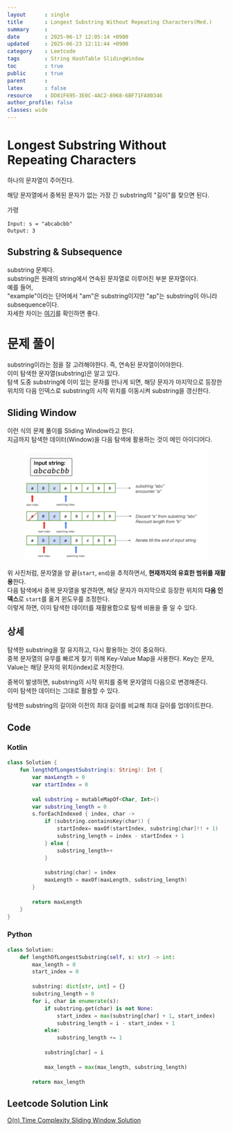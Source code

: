 ```yaml
---
layout      : single
title       : Longest Substring Without Repeating Characters(Med.)
summary     : 
date        : 2025-06-17 12:05:14 +0900
updated     : 2025-06-23 12:11:44 +0900
category    : Leetcode
tags        : String HashTable SlidingWindow
toc         : true
public      : true
parent      : 
latex       : false
resource    : DD81F695-3E0C-4AC2-8968-6BF71FA80346
author_profile: false
classes: wide
---
```


# Longest Substring Without Repeating Characters
하나의 문자열이 주어진다.

해당 문자열에서 중복된 문자가 없는 가장 긴 substring의 "길이"를 찾으면 된다.


가령
```
Input: s = "abcabcbb"
Output: 3
```

## Substring & Subsequence
substring 문제다.  
substring은 원래의 string에서 연속된 문자열로 이루어진 부분 문자열이다.  
예를 들어,   
"example"이라는 단어에서 "am"은 substring이지만 "ap"는 substring이 아니라 subsequence이다.  
자세한 차이는 [여기](https://www.geeksforgeeks.org/dsa/string-subsequence-substring/)를 확인하면 좋다.  



# 문제 풀이
substring이라는 점을 잘 고려해야한다. 즉, 연속된 문자열이어야한다.  
이미 탐색한 문자열(substring)은 알고 있다.  
탐색 도중 substring에 이미 있는 문자를 만나게 되면, 해당 문자가 마지막으로 등장한 위치의 다음 인덱스로 substring의 시작 위치를 이동시켜 substring을 갱신한다.  

## Sliding Window
이런 식의 문제 풀이를 Sliding Window라고 한다.  
지금까지 탐색한 데이터(Window)을 다음 탐색에 활용하는 것이 메인 아이디어다.  

<figure>
 <img src="/assets/images/LongestSubstringWithoutRepeatingCharacters/slidingwindow.png">  
</figure>


위 사진처럼, 문자열을 양 끝(`start`, `end`)을 추적하면서, **현재까지의 유효한 범위를 재활용**한다.  
다음 탐색에서 중복 문자열을 발견하면, 해당 문자가 마지막으로 등장한 위치의 **다음 인덱스**로 `start`를 옮겨 윈도우를 조정한다.   
이렇게 하면, 이미 탐색한 데이터를 재활용함으로 탐색 비용을 줄 일 수 있다.  

## 상세  
탐색한 substring을 잘 유지하고, 다시 활용하는 것이 중요하다.  
중복 문자열의 유무를 빠르게 찾기 위해 Key-Value Map을 사용한다. Key는 문자, Value는 해당 문자의 위치(index)로 저장한다.  

중복이 발생하면, substring의 시작 위치를 중복 문자열의 다음으로 변경해준다.  
이미 탐색한 데이터는 그대로 활용할 수 있다.  

탐색한 substring의 길이와 이전의 최대 길이를 비교해 최대 길이를 업데이트한다.  


## Code
### Kotlin
```kotlin
class Solution {
    fun lengthOfLongestSubstring(s: String): Int {
        var maxLength = 0 
        var startIndex = 0

        val substring = mutableMapOf<Char, Int>()
        var substring_length = 0
        s.forEachIndexed { index, char ->
            if (substring.containsKey(char)) {
                startIndex= maxOf(startIndex, substring[char]!! + 1)
                substring_length = index - startIndex + 1
            } else {
                substring_length++
            }

            substring[char] = index
            maxLength = maxOf(maxLength, substring_length)
        }

        return maxLength
    }
}
```

### Python
```python
class Solution:
    def lengthOfLongestSubstring(self, s: str) -> int:
        max_length = 0
        start_index = 0

        substring: dict[str, int] = {}
        substring_length = 0
        for i, char in enumerate(s):
            if substring.get(char) is not None:
                start_index = max(substring[char] + 1, start_index)
                substring_length = i - start_index + 1
            else:
                substring_length += 1

            substring[char] = i

            max_length = max(max_length, substring_length)

        return max_length
```

## Leetcode Solution Link
[O(n) Time Complexity Sliding Window Solution](https://leetcode.com/problems/longest-substring-without-repeating-characters/solutions/6852496/on-time-complexity-sliding-window-soluti-jhgd)
